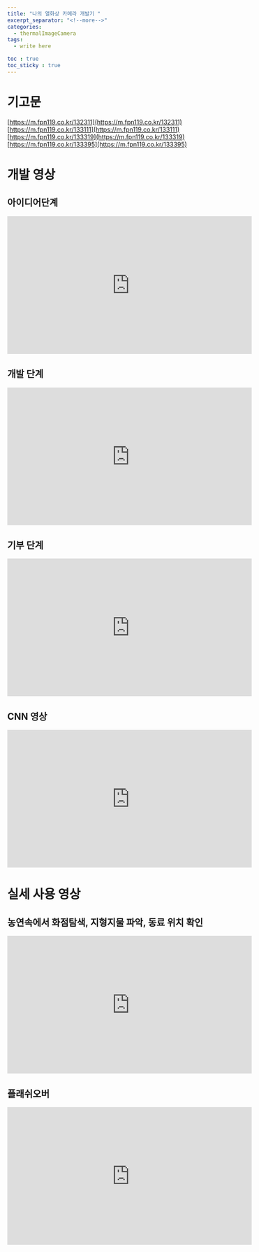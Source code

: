 ```yaml
---
title: "나의 열화상 카메라 개발기 "
excerpt_separator: "<!--more-->"
categories:
  - thermalImageCamera
tags:
  - write here

toc : true
toc_sticky : true
---
```


# 기고문
[https://m.fpn119.co.kr/132311](https://m.fpn119.co.kr/132311)    
[https://m.fpn119.co.kr/133111](https://m.fpn119.co.kr/133111)   
[https://m.fpn119.co.kr/133319](https://m.fpn119.co.kr/133319)    
[https://m.fpn119.co.kr/133395](https://m.fpn119.co.kr/133395)    

# 개발 영상    
## 아이디어단계   
<iframe width="560" height="315" src="https://www.youtube.com/embed/rXdblUqNZUY" frameborder="0" allowfullscreen></iframe>    

## 개발 단계   
<iframe width="560" height="315" src="https://www.youtube.com/embed/gpwkQD-H8kM" frameborder="0" allowfullscreen></iframe>    

## 기부 단계   
<iframe width="560" height="315" src="https://www.youtube.com/embed/PiM4MGmw2zo" frameborder="0" allowfullscreen></iframe>    

## CNN 영상    
<iframe width="560" height="315" src="https://www.youtube.com/embed/gtjNa2lh5fY" frameborder="0" allowfullscreen></iframe>    

# 실세 사용 영상   
## 농연속에서 화점탐색, 지형지물 파악, 동료 위치 확인    
<iframe width="560" height="315" src="https://www.youtube.com/embed/1txbDnC80BQ" frameborder="0" allowfullscreen></iframe>    

## 플래쉬오버    
<iframe width="560" height="315" src="https://www.youtube.com/embed/2PmyMqFWtkw" frameborder="0" allowfullscreen></iframe>    



